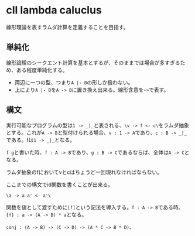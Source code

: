 # cll lambda caluclus

線形理論を表すラムダ計算を定義することを目指す。

## 単純化

線形論理のシークエント計算を基本とするが、そのままでは場合が多すぎるため、ある程度単純化する。

* 両辺に一つの型、つまり`A |- B`の形しか扱わない。
* 上により`A |- B`を`A -> B`に置き換え出来る。線形含意を`->`で表す。

## 構文

実行可能なプログラムの型は`1 -> _|_`と表される、`\v -> f <- c\`をラムダ抽象とする。これが`A -> B`と型付けられる場合、`v : 1 -> A`であり、`c : B -> _|_`である。fは`1 -> _|_`となる。

`f g`と書いた時、`f : A -> B`であり、`g : B -> C`であるならば、全体は`A -> C`となる。

ラムダ抽象のfにおいてvとcはちょうど一回現れなければならない。

ここまでの構文でid関数を書くことが出来る。

```
\a -> a a' <- a'\
```

関数を値として渡すために`[f]`という記法を導入する。`f : A -> B`である時、`{f} : a -> (A -> B) * a`となる。

`conj : (A -> B) -> (C -> D) -> (A * C -> B * D)`、
